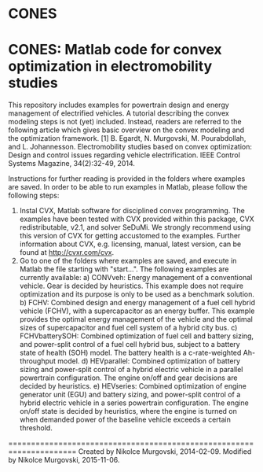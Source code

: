 # CONES
CONES: Matlab code for convex optimization in electromobility studies
=====================================================================
This repository includes examples for powertrain design and energy management of electrified vehicles. 
A tutorial describing the convex modeling steps is not (yet) included. Instead, readers are referred to the following article which gives basic overview on the convex modeling and the optimization framework.
[1] B. Egardt, N. Murgovski, M. Pourabdollah, and L. Johannesson. Electromobility studies based on convex optimization: Design and control issues regarding vehicle electrification. IEEE Control Systems Magazine, 34(2):32-49, 2014.

Instructions for further reading is provided in the folders where examples are saved. 
In order to be able to run examples in Matlab, please follow the following steps:
1. Instal CVX, Matlab software for disciplined convex programming. The examples have been tested with CVX provided within this package, CVX redistributable, v2.1, and solver SeDuMi. We strongly recommend using this version of CVX for getting accustomed to the examples. Further information about CVX, e.g. licensing, manual, latest version, can be found at http://cvxr.com/cvx.
2. Go to one of the folders where examples are saved, and execute in Matlab the file starting with "start...".
The following examples are currently available:
a) CONVveh: Energy management of a conventional vehicle. Gear is decided by heuristics. This example does not require optimization and its purpose is only to be used as a benchmark solution. 
b) FCHV: Combined design and energy management of a fuel cell hybrid vehicle (FCHV), with a supercapacitor as an energy buffer. This example provides the optimal energy management of the vehicle and the optimal sizes of supercapacitor and fuel cell system of a hybrid city bus.
c) FCHVbatterySOH: Combined optimization of fuel cell and battery sizing, and power-split control of a fuel cell hybrid bus, subject to a battery state of health (SOH) model. The battery health is a c-rate-weighted Ah-throughput model.
d) HEVparallel: Combined optimization of battery sizing and power-split control of a hybrid electric vehicle in a parallel powertrain configuration. The engine on/off and gear decisions are decided by heuristics.
e) HEVseries: Combined optimization of engine generator unit (EGU) and battery sizing, and power-split control of a hybrid electric vehicle in a series powertrain configuration. The engine on/off state is decided by heuristics, where the engine is turned on when demanded power of the baseline vehicle exceeds a certain threshold.

=====================================================================
Created by Nikolce Murgovski, 2014-02-09. 
Modified by Nikolce Murgovski, 2015-11-06.

